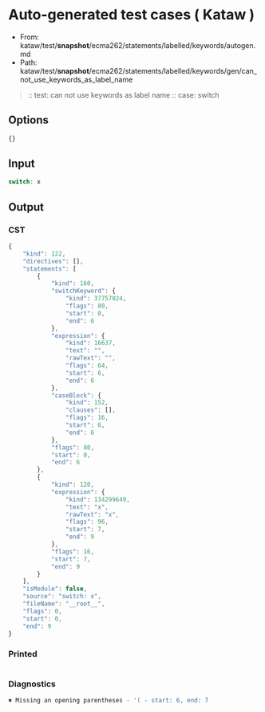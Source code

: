 # Auto-generated test cases ( Kataw )
- From: kataw/test/__snapshot__/ecma262/statements/labelled/keywords/autogen.md
- Path: kataw/test/__snapshot__/ecma262/statements/labelled/keywords/gen/can_not_use_keywords_as_label_name
> :: test: can not use keywords as label name
> :: case: switch
## Options

`````js
{}
`````
## Input

`````js
switch: x
`````
## Output

### CST

```javascript
{
    "kind": 122,
    "directives": [],
    "statements": [
        {
            "kind": 160,
            "switchKeyword": {
                "kind": 37757024,
                "flags": 80,
                "start": 0,
                "end": 6
            },
            "expression": {
                "kind": 16637,
                "text": "",
                "rawText": "",
                "flags": 64,
                "start": 6,
                "end": 6
            },
            "caseBlock": {
                "kind": 152,
                "clauses": [],
                "flags": 16,
                "start": 6,
                "end": 6
            },
            "flags": 80,
            "start": 0,
            "end": 6
        },
        {
            "kind": 120,
            "expression": {
                "kind": 134299649,
                "text": "x",
                "rawText": "x",
                "flags": 96,
                "start": 7,
                "end": 9
            },
            "flags": 16,
            "start": 7,
            "end": 9
        }
    ],
    "isModule": false,
    "source": "switch: x",
    "fileName": "__root__",
    "flags": 0,
    "start": 0,
    "end": 9
}
```

### Printed

```javascript

```

### Diagnostics

```javascript
✖ Missing an opening parentheses - '( - start: 6, end: 7

```


